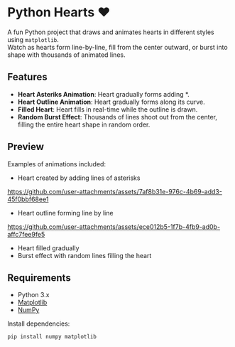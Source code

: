 # Python Hearts ❤️

A fun Python project that draws and animates hearts in different styles using `matplotlib`.  
Watch as hearts form line-by-line, fill from the center outward, or burst into shape with thousands of animated lines.  

## Features
- **Heart Asteriks Animation**: Heart gradually forms adding *.
- **Heart Outline Animation**: Heart gradually forms along its curve.
- **Filled Heart**: Heart fills in real-time while the outline is drawn.
- **Random Burst Effect**: Thousands of lines shoot out from the center, filling the entire heart shape in random order.

## Preview  
Examples of animations included:  
- Heart created by adding lines of asterisks


https://github.com/user-attachments/assets/7af8b31e-976c-4b69-add3-45f0bbf68ee1


  
- Heart outline forming line by line


https://github.com/user-attachments/assets/ece012b5-1f7b-4fb9-ad0b-affc7fee9fe5



- Heart filled gradually  
- Burst effect with random lines filling the heart  



## Requirements
- Python 3.x
- [Matplotlib](https://matplotlib.org/stable/users/installing.html)
- [NumPy](https://numpy.org/install/)

Install dependencies:
```bash
pip install numpy matplotlib

